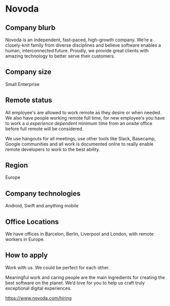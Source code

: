 # Novoda

## Company blurb

Novoda is an independent, fast-paced, high-growth company. We’re a closely-knit family from diverse disciplines and believe software enables a human, interconnected future. Proudly, we provide great clients with amazing technology to better serve their customers.

## Company size

Small Enterprise

## Remote status

All employee's are allowed to work remote as they desire or when needed.
We also have people working remote full time, for new employee's you have to work a _a experience dependent_ minimum time from an onsite office before full remote will be considered.

We use hangouts for all meetings, use other tools like Slack, Basecamp, Google communities and all work is documented onlne to really enable remote developers to work to the best ability. 

## Region

Europe

## Company technologies

Android, Swift and anything mobile

## Office Locations

We have offices in Barcelon, Berlin, Liverpool and London, with remote workers in Europe.

## How to apply

Work with us. We could be perfect for each other.

Meaningful work and caring people are the main ingredients for creating the best software on the planet. We’d love for you to help us craft truly exceptional digital experiences.

https://www.novoda.com/hiring
